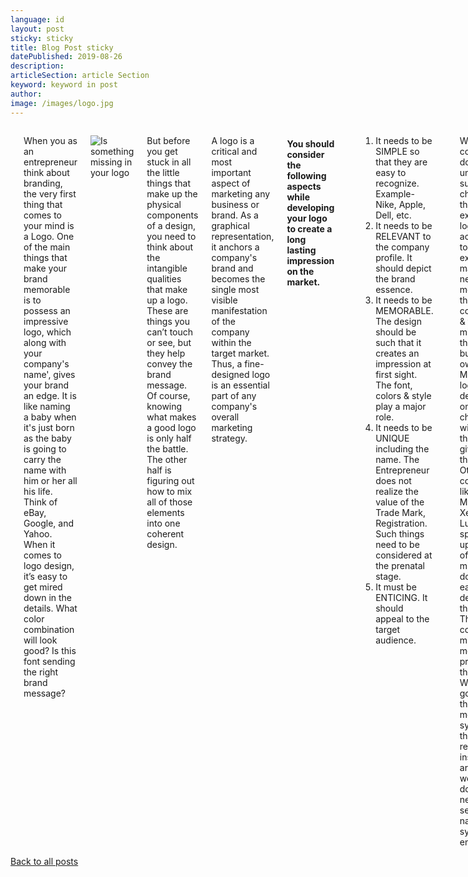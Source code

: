 ```yaml
---
language: id
layout: post
sticky: sticky
title: Blog Post sticky
datePublished: 2019-08-26
description:
articleSection: article Section
keyword: keyword in post
author:
image: /images/logo.jpg
---
```

<div class="post-content">
    <div class="full">
        <div class="large-6 large-centered columns">
            <p></p>
            <p>When you as an entrepreneur think about branding, the very first thing that comes to your mind is a Logo. One of the main things that make your brand memorable is to possess an impressive logo, which along with your company's name', gives your brand an edge. It is like naming a baby when it's just born as the baby is going to carry the name with him or her all his life. Think of eBay, Google, and Yahoo. When it comes to logo design, it’s easy to get mired down in the details. What color combination will look good? Is this font sending the right brand message?
            </p>
            <p>
                <img src="/images/logo-mockup.jpg" alt="Is  something missing in your logo">
            </p>
            <p>But before you get stuck in all the little things that make up the physical components of a design, you need to think about the intangible qualities that make up a logo. These are things you can’t touch or see, but they help convey the brand message.
                Of course, knowing what makes a good logo is only half the battle. The other half is figuring out how to mix all of those elements into one coherent design.
            </p>
            <p>A logo is a critical and most important aspect of marketing any business or brand. As a graphical representation, it anchors a company's brand and becomes the single most visible manifestation of the company within the target market. Thus, a fine-designed logo is an essential part of any company's overall marketing strategy.
            </p>
            <h4>You should consider the following aspects while developing your logo to create a long lasting impression on the market. </h4>
            <p>
                <ol>
                    <li>It needs to be SIMPLE so that they are easy to recognize. Example- Nike, Apple, Dell, etc.</li>
                    <li>It needs to be RELEVANT to the company profile. It should depict the brand essence.</li>
                    <li>It needs to be MEMORABLE. The design should be such that it creates an impression at first sight. The font, colors & style play a major role. </li>
                    <li>It needs to be UNIQUE including the name. The Entrepreneur does not realize the value of the Trade Mark, Registration. Such things need to be considered at the prenatal stage. </li>
                    <li>It must be ENTICING. It should appeal to the target audience.</li>
                </ol>
            </p>
            <p>With time, companies do go undergo subtle changes in their existing logos according to the existing market need, the mood of the company & the mindset of the business owner.
                <br>
                Many logos are designed on the cheap, with little thought given to them. Other companies like Macintosh, Xerox, and Lucent spent upwards of half a million dollars each to develop their logos. Then countless millions more to promote them. What they got for their money are symbols that are recognized instantly, around the world. You don’t even need to see a name – the symbol is enough.
            </p>
        </div>
    </div>
</div>
<div class="full white centered-text">
    <a href="/blog/" class="boxed black button">Back to all posts</a>
</div>